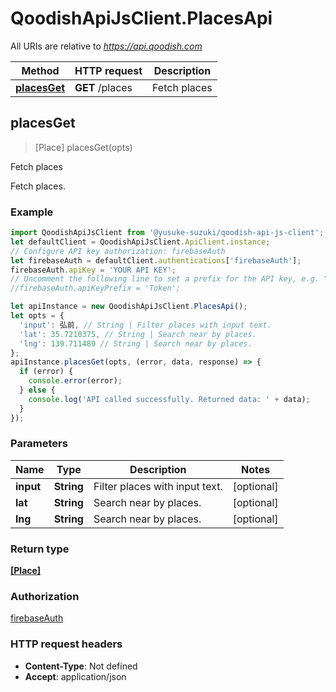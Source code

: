# QoodishApiJsClient.PlacesApi

All URIs are relative to *https://api.qoodish.com*

Method | HTTP request | Description
------------- | ------------- | -------------
[**placesGet**](PlacesApi.md#placesGet) | **GET** /places | Fetch places



## placesGet

> [Place] placesGet(opts)

Fetch places

Fetch places. 

### Example

```javascript
import QoodishApiJsClient from '@yusuke-suzuki/qoodish-api-js-client';
let defaultClient = QoodishApiJsClient.ApiClient.instance;
// Configure API key authorization: firebaseAuth
let firebaseAuth = defaultClient.authentications['firebaseAuth'];
firebaseAuth.apiKey = 'YOUR API KEY';
// Uncomment the following line to set a prefix for the API key, e.g. "Token" (defaults to null)
//firebaseAuth.apiKeyPrefix = 'Token';

let apiInstance = new QoodishApiJsClient.PlacesApi();
let opts = {
  'input': 弘前, // String | Filter places with input text.
  'lat': 35.7210375, // String | Search near by places.
  'lng': 139.711489 // String | Search near by places.
};
apiInstance.placesGet(opts, (error, data, response) => {
  if (error) {
    console.error(error);
  } else {
    console.log('API called successfully. Returned data: ' + data);
  }
});
```

### Parameters


Name | Type | Description  | Notes
------------- | ------------- | ------------- | -------------
 **input** | **String**| Filter places with input text. | [optional] 
 **lat** | **String**| Search near by places. | [optional] 
 **lng** | **String**| Search near by places. | [optional] 

### Return type

[**[Place]**](Place.md)

### Authorization

[firebaseAuth](../README.md#firebaseAuth)

### HTTP request headers

- **Content-Type**: Not defined
- **Accept**: application/json

